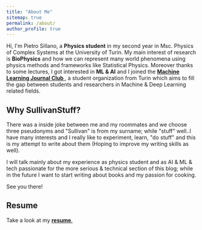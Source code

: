 ```yaml
---
title: "About Me"
sitemap: true
permalink: /about/
author_profile: true
---
```

<!--<figure style="width: 400px" class="align-center">
  <a href="../assets/img/propic.jpeg">
  <img src="../assets/img/propic.jpeg"></a>
</figure>-->


Hi, I'm Pietro Sillano, a **Physics student**  in my second year in Msc. Physics of Complex Systems at the University of Turin.
My main interest of research is **BioPhysics** and how we can represent many world phenomena using physics methods and frameworks like Statistical Physics.
Moreover thanks to some lectures, I got interested in **ML & AI** and I joined the  <a href="https://www.mljc.it/"> <b>Machine Learning Journal Club  </b> </a>, a student organization from Turin which aims to fill the gap between students and researchers in Machine & Deep Learning related fields.

<!--
### Experiences

In summer 2021 I did an Internship at Nicolaus Copernicus University in Torun (Poland) about applied machine learning and network theory.
We also collaborate with History department working on some Natural Language Processing on ancient Latin texts.-->

<!--When I have free time I work on some personal project about techIf you're interested check out my blog posts and my github pages!-->


<h2> Why SullivanStuff? </h2> 
There was a inside joke between me and my roommates and we choose three pseudonyms and "Sullivan" is from my surname; while "stuff" well..I have many interests and I really like to experiment, learn, "do stuff" and this is my attempt to write about them (Hoping to improve my writing skills as well).

I will talk mainly about my experience as physics student and as AI & ML & tech passionate for the more serious & technical section of this blog; while in the future I want to start writing about books and my passion for cooking.

See you there!


<h2> Resume </h2>
 
Take a look at my <a href="../assets/docs/cv.pdf"> <b> resume</b>.
</a>

